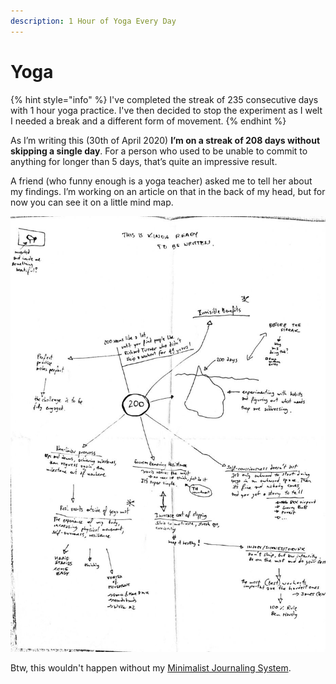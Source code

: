 ```yaml
---
description: 1 Hour of Yoga Every Day
---
```


# Yoga

{% hint style="info" %}
I've completed the streak of 235 consecutive days with 1 hour yoga practice. I've then decided to stop the experiment as I welt I needed a break and a different form of movement.
{% endhint %}

As I’m writing this \(30th of April 2020\) **I’m on a streak of 208 days without skipping a single day**. For a person who used to be unable to commit to anything for longer than 5 days, that’s quite an impressive result.

A friend \(who funny enough is a yoga teacher\) asked me to tell her about my findings. I’m working on an article on that in the back of my head, but for now you can see it on a little mind map.

![](../.gitbook/assets/img_2742.jpeg)

Btw, this wouldn't happen without my [Minimalist Journaling System](2020/financial-freedom/the-minimalist-journaling-system.md).

